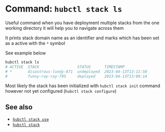 # Command: `hubctl stack ls`

Useful command when you have deployment multiple stacks from the one working directory it will help you to navigate across them

It prints stack domain name as an identifier and marks which has been set as a active with the `*` symbol

See example below

```bash
hubctl stack ls
# ACTIVE  STACK                 STATUS      TIMESTAMP
# *       disastrous-lundy-871  undeployed  2023-04-13T13:11:50
#         funny-ray-ray-795     deployed    2023-04-13T13:09:14
```

Most likely the stack has been initialized with `hubctl stack init` command however not yet configured (`hubctl stack configure`)

## See also

* [`hubctl stack use`](../hubctl-stack-use)
* [`hubctl stack`](../hubctl-stack)
